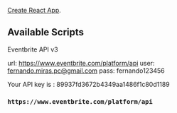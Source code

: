 [Create React App](https://gist.github.com/juanpablogdl/bb4846db5998f9e5cee2e1c80f25c30f).

## Available Scripts

Eventbrite API v3

url: https://www.eventbrite.com/platform/api
user: fernando.miras.pc@gmail.com
pass: fernando123456

Your API key is : 89937fd3672b4349aa1486f1c80d1189

### `https://www.eventbrite.com/platform/api`

